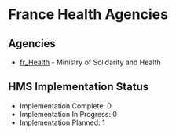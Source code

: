 # France Health Agencies

## Agencies

- [fr_Health](fr_Health/index.md) - Ministry of Solidarity and Health

## HMS Implementation Status

- Implementation Complete: 0
- Implementation In Progress: 0
- Implementation Planned: 1
